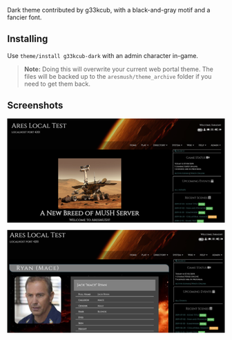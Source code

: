 Dark theme contributed by g33kcub, with a black-and-gray motif and a fancier font.

## Installing

Use `theme/install g33kcub-dark` with an admin character in-game.

> **Note:** Doing this will overwrite your current web portal theme. The files will be backed up to the `aresmush/theme_archive` folder if you need to get them back.

## Screenshots

![Home Page](home.png)

![Character Page](character.png)